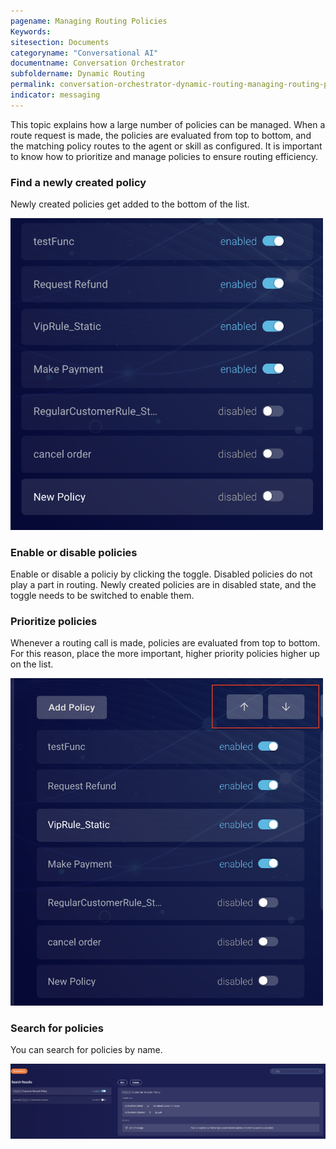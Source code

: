 ```yaml
---
pagename: Managing Routing Policies
Keywords:
sitesection: Documents
categoryname: "Conversational AI"
documentname: Conversation Orchestrator
subfoldername: Dynamic Routing
permalink: conversation-orchestrator-dynamic-routing-managing-routing-policies.html
indicator: messaging
---
```


This topic explains how a large number of policies can be managed. When a route request is made, the policies are evaluated from top to bottom, and the matching policy routes to the agent or skill as configured. It is important to know how to prioritize and manage policies to ensure routing efficiency.

### Find a newly created policy

Newly created policies get added to the bottom of the list.

<img class="fancyimage" width="500" src="img/convorchestrator/co_dr_policies_find.png" alt="">

### Enable or disable policies

Enable or disable a policiy by clicking the toggle. Disabled policies do not play a part in routing. Newly created policies are in disabled state, and the toggle needs to be switched to enable them.

### Prioritize policies

Whenever a routing call is made, policies are evaluated from top to bottom. For this reason, place the more important, higher priority policies higher up on the list.

<img class="fancyimage" width="500" src="img/convorchestrator/co_dr_policies_prioritize.png" alt="">

### Search for policies

You can search for policies by name.

<img class="fancyimage" width="800" src="img/convorchestrator/co_dr_policies_search.png" alt="">
